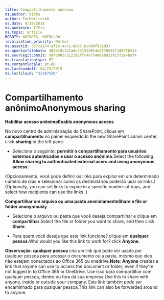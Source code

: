 ```yaml
---
title: Compartilhamento anônimo
ms.author: kirks
author: Techwriter40
ms.date: 9/18/2018
ms.audience: ITPro
ms.topic: article
ROBOTS: NOINDEX, NOFOLLOW
localization_priority: Normal
ms.assetid: d57ca274-af16-4cc1-8c67-8c499f5c1d37
ms.openlocfilehash: 402e10c131a0c331938854e2176983f1007fb315
ms.sourcegitcommit: 9d78905c512192ffc4675468abd2efc5f2e4baf4
ms.translationtype: MT
ms.contentlocale: pt-BR
ms.lasthandoff: 04/23/2019
ms.locfileid: "32397520"
---
```

# <a name="anonymous-sharing"></a><span data-ttu-id="9c439-102">Compartilhamento anônimo</span><span class="sxs-lookup"><span data-stu-id="9c439-102">Anonymous sharing</span></span>

 <span data-ttu-id="9c439-103">**Habilitar acesso anônimo**</span><span class="sxs-lookup"><span data-stu-id="9c439-103">**Enable anonymous access**</span></span>
  
<span data-ttu-id="9c439-104">No novo centro de administração do SharePoint, clique em **compartilhamento** no painel esquerdo.</span><span class="sxs-lookup"><span data-stu-id="9c439-104">In the new SharePoint admin center, click **sharing** in the left pane.</span></span> 
  
- <span data-ttu-id="9c439-105">Selecione o seguinte: **permitir o compartilhamento para usuários externos autenticados e usar o acesso anônimo.**</span><span class="sxs-lookup"><span data-stu-id="9c439-105">Select the following: **Allow sharing to authenticated external users and using anonymous access.**</span></span>
  
<span data-ttu-id="9c439-106">(Opcionalmente, você pode definir os links para expirar em um determinado número de dias e selecionar como os destinatários poderão usar os links.)</span><span class="sxs-lookup"><span data-stu-id="9c439-106">(Optionally, you can set links to expire in a specific number of days, and select how recipients can use the links .)</span></span>
    
 <span data-ttu-id="9c439-107">**Compartilhar um arquivo ou uma pasta anonimamente**</span><span class="sxs-lookup"><span data-stu-id="9c439-107">**Share a file or folder anonymously**</span></span>
  
- <span data-ttu-id="9c439-108">Selecione o arquivo ou pasta que você deseja compartilhar e clique em **compartilhar**.</span><span class="sxs-lookup"><span data-stu-id="9c439-108">Select the file or folder you want to share, and then click **Share**.</span></span> 
    
- <span data-ttu-id="9c439-109">Para quem você deseja que este link funcione? clique em **qualquer pessoa.**</span><span class="sxs-lookup"><span data-stu-id="9c439-109">Who would you like this link to work for? click **Anyone.**</span></span>
  
 <span data-ttu-id="9c439-110">**Observação**: **qualquer pessoa** cria um link que pode ser usado por qualquer pessoa para acessar o documento ou a pasta, mesmo que eles não estejam conectados ao Office 365 ou onedrive.</span><span class="sxs-lookup"><span data-stu-id="9c439-110">**Note**: **Anyone** creates a link that anyone can use to access the document or folder, even if they're not logged in to Office 365 or OneDrive.</span></span> <span data-ttu-id="9c439-111">Use isso para compartilhar com qualquer pessoa, dentro ou fora da sua empresa.</span><span class="sxs-lookup"><span data-stu-id="9c439-111">Use this to share with anyone, inside or outside your company.</span></span> <span data-ttu-id="9c439-112">Este link também pode ser encaminhado para qualquer pessoa.</span><span class="sxs-lookup"><span data-stu-id="9c439-112">This link can also be forwarded around to anyone.</span></span> 
    

